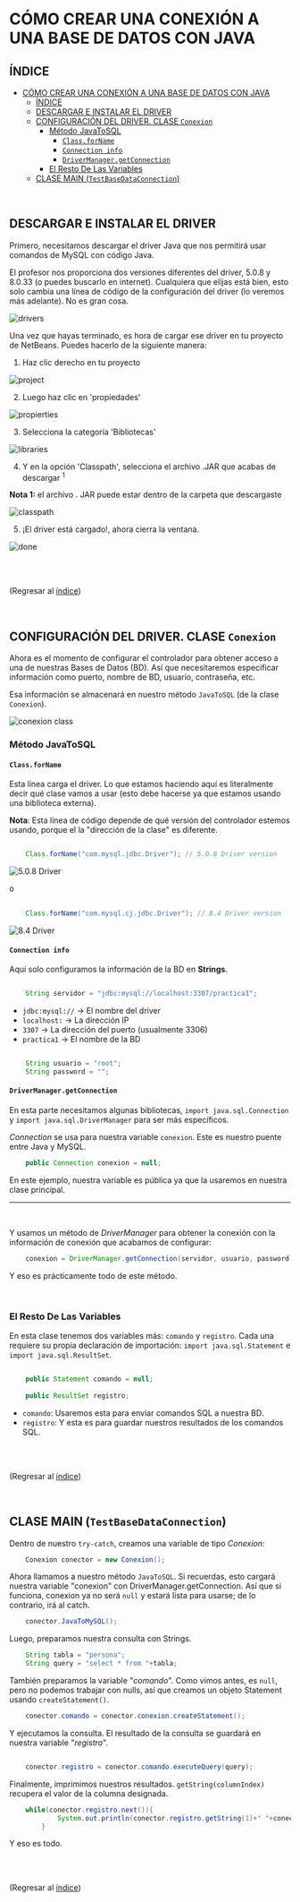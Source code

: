 # CÓMO CREAR UNA CONEXIÓN A UNA BASE DE DATOS CON JAVA

## ÍNDICE

- [CÓMO CREAR UNA CONEXIÓN A UNA BASE DE DATOS CON JAVA](#cómo-crear-una-conexión-a-una-base-de-datos-con-java)
  - [ÍNDICE](#índice)
  - [DESCARGAR E INSTALAR EL DRIVER](#descargar-e-instalar-el-driver)
  - [CONFIGURACIÓN DEL DRIVER. CLASE `Conexion`](#configuración-del-driver-clase-conexion)
    - [Método JavaToSQL](#método-javatosql)
      - [`Class.forName`](#classforname)
      - [`Connection info`](#connection-info)
      - [`DriverManager.getConnection`](#drivermanagergetconnection)
    - [El Resto De Las Variables](#el-resto-de-las-variables)
  - [CLASE MAIN (`TestBaseDataConnection`)](#clase-main-testbasedataconnection)


<br>

## DESCARGAR E INSTALAR EL DRIVER

Primero, necesitamos descargar el driver Java que nos permitirá usar comandos de MySQL con código Java.

El profesor nos proporciona dos versiones diferentes del driver, 5.0.8 y 8.0.33 (o puedes buscarlo en internet). Cualquiera que elijas está bien, esto solo cambia una línea de código de la configuración del driver (lo veremos más adelante). No es gran cosa.

![drivers](./images/Drivers-Classroom.png)

Una vez que hayas terminado, es hora de cargar ese driver en tu proyecto de NetBeans. Puedes hacerlo de la siguiente manera:

1. Haz clic derecho en tu proyecto

![project](./images/Left-Click-Project.png)

2. Luego haz clic en 'propiedades'

![propierties](./images/Properties.png)

3. Selecciona la categoría 'Bibliotecas'

![libraries](./images/Libraries.png)

4. Y en la opción 'Classpath', selecciona el archivo .JAR que acabas de descargar <sup>1</sup>

 **Nota 1:** el archivo . JAR puede estar dentro de la carpeta que descargaste

![classpath](./images/Classpath.png)

5. ¡El driver está cargado!, ahora cierra la ventana.

![done](./images/Driver-Cargado.png)

<br>
<br>

(Regresar al [índice](#índice))

<br>

## CONFIGURACIÓN DEL DRIVER. CLASE `Conexion`

Ahora es el momento de configurar el controlador para obtener acceso a una de nuestras Bases de Datos (BD). Así que necesitaremos especificar información como puerto, nombre de BD, usuario, contraseña, etc.

Esa información se almacenará en nuestro método `JavaToSQL` (de la clase `Conexion`).

![conexion class](./images/Conexion-Class.png)

### Método JavaToSQL

#### `Class.forName` 

Esta línea carga el driver. Lo que estamos haciendo aquí es literalmente decir qué clase vamos a usar (esto debe hacerse ya que estamos usando una biblioteca externa).

**Nota**: Esta línea de código depende de qué versión del controlador estemos usando, porque el la "dirección de la clase" es diferente.

```java

    Class.forName("com.mysql.jdbc.Driver"); // 5.0.8 Driver version

```


![5.0.8 Driver](./images/Driver-Direction-5.png)

o

```java
    
    Class.forName("com.mysql.cj.jdbc.Driver"); // 8.4 Driver version

```
![8.4 Driver](./images/Driver-Direction-8.png)

#### `Connection info`

Aquí solo configuramos la información de la BD en **Strings**.

```java

    String servidor = "jdbc:mysql://localhost:3307/practica1";

```

- `jdbc:mysql://` -> El nombre del driver
- `localhost:` -> La dirección IP
- `3307` -> La dirección del puerto (usualmente 3306)
- `practica1` -> El nombre de la BD


```java

    String usuario = "root";
    String password = "";

```

#### `DriverManager.getConnection`

En esta parte necesitamos algunas bibliotecas, `import java.sql.Connection` y `import java.sql.DriverManager` para ser más específicos.

*Connection* se usa para nuestra variable `conexion`. Este es nuestro puente entre Java y MySQL.

```java
    public Connection conexion = null;
```

En este ejemplo, nuestra variable es pública ya que la usaremos en nuestra clase principal.

---
<br>

Y usamos un método de *DriverManager* para obtener la conexión con la información de conexión que acabamos de configurar:

```java
    conexion = DriverManager.getConnection(servidor, usuario, password);
```

Y eso es prácticamente todo de este método.

<br>

### El Resto De Las Variables

En esta clase tenemos dos variables más: `comando` y `registro`. Cada una requiere su propia declaración de importación: `import java.sql.Statement` e `import java.sql.ResultSet`.

```java

    public Statement comando = null;
    
    public ResultSet registro;

```

- `comando`: Usaremos esta para enviar comandos SQL a nuestra BD.
- `registro`: Y esta es para guardar nuestros resultados de los comandos SQL.

<br>
<br>

(Regresar al [índice](#índice))

<br>

## CLASE MAIN (`TestBaseDataConnection`)

Dentro de nuestro `try-catch`, creamos una variable de tipo *Conexion*:

```java
    Conexion conector = new Conexion();
```

Ahora llamamos a nuestro método `JavaToSQL`. Si recuerdas, esto cargará nuestra variable "conexion" con DriverManager.getConnection. Así que si funciona, conexion ya no será `null` y estará lista para usarse; de lo contrario, irá al catch.

```java
    conector.JavaToMySQL();
```

Luego, preparamos nuestra consulta con Strings.

```java
    String tabla = "persona";
    String query = "select * from "+tabla;  
```

También preparamos la variable "*comando*". Como vimos antes, es `null`, pero no podemos trabajar con nulls, así que creamos un objeto Statement usando `createStatement()`.

```java
    conector.comando = conector.conexion.createStatement();
```

Y ejecutamos la consulta. El resultado de la consulta se guardará en nuestra variable "*registro*".

```java

    conector.registro = conector.comando.executeQuery(query);

```

Finalmente, imprimimos nuestros resultados. `getString(columnIndex)` recupera el valor de la columna designada.

```java
    while(conector.registro.next()){
            System.out.println(conector.registro.getString(1)+" "+conector.registro.getString(2)+" "+conector.registro.getString(3));
        }
```

Y eso es todo.

<br>
<br>

(Regresar al [índice](#índice))

<br>